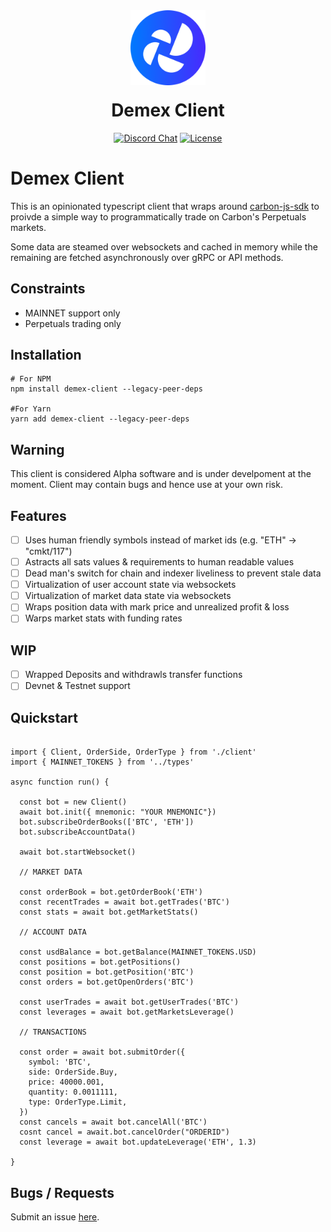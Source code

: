 <div align="center">
  <img height="120x" src="https://raw.githubusercontent.com/Switcheo/token-icons/main/demex/demex_color.png" />

  <h1 style="margin-top:20px;">Demex Client</h1>

  <p>
    <a href="https://discord.com/channels/738816874720133172/763588653116555294"><img alt="Discord Chat" src="https://img.shields.io/discord/738816874720133172?color=3e35ff" /></a>
    <a href="https://opensource.org/licenses/Apache-2.0"><img alt="License" src="https://img.shields.io/badge/License-Apache_2.0-3e35ff" /></a>
  </p>
</div>

# Demex Client

This is an opinionated typescript client that wraps around [carbon-js-sdk](https://github.com/Switcheo/carbon-js-sdk) to proivde a simple way to programmatically trade on Carbon's Perpetuals markets.

Some data are steamed over websockets and cached in memory while the remaining are fetched asynchronously over gRPC or API methods.

## Constraints

- MAINNET support only
- Perpetuals trading only

## Installation

```
# For NPM
npm install demex-client --legacy-peer-deps

#For Yarn
yarn add demex-client --legacy-peer-deps
```

## Warning

This client is considered Alpha software and is under develpoment at the moment. Client may contain bugs and hence use at your own risk.

## Features

- [ ] Uses human friendly symbols instead of market ids (e.g. "ETH" -> "cmkt/117")
- [ ] Astracts all sats values & requirements to human readable values
- [ ] Dead man's switch for chain and indexer liveliness to prevent stale data
- [ ] Virtualization of user account state via websockets
- [ ] Virtualization of market data state via websockets
- [ ] Wraps position data with mark price and unrealized profit & loss
- [ ] Warps market stats with funding rates

## WIP

- [ ] Wrapped Deposits and withdrawls transfer functions
- [ ] Devnet & Testnet support

## Quickstart

```

import { Client, OrderSide, OrderType } from './client'
import { MAINNET_TOKENS } from '../types'

async function run() {

  const bot = new Client()
  await bot.init({ mnemonic: "YOUR MNEMONIC"})
  bot.subscribeOrderBooks(['BTC', 'ETH'])
  bot.subscribeAccountData()

  await bot.startWebsocket()

  // MARKET DATA

  const orderBook = bot.getOrderBook('ETH')
  const recentTrades = await bot.getTrades('BTC')
  const stats = await bot.getMarketStats()

  // ACCOUNT DATA

  const usdBalance = bot.getBalance(MAINNET_TOKENS.USD)
  const positions = bot.getPositions()
  const position = bot.getPosition('BTC')
  const orders = bot.getOpenOrders('BTC')

  const userTrades = await bot.getUserTrades('BTC')
  const leverages = await bot.getMarketsLeverage()

  // TRANSACTIONS

  const order = await bot.submitOrder({
    symbol: 'BTC',
    side: OrderSide.Buy,
    price: 40000.001,
    quantity: 0.0011111,
    type: OrderType.Limit,
  })
  const cancels = await bot.cancelAll('BTC')
  cosnt cancel = await.bot.cancelOrder("ORDERID")
  const leverage = await bot.updateLeverage('ETH', 1.3)

}

```

## Bugs / Requests

Submit an issue [here](https://github.com/Switcheo/demex-client/issues).
